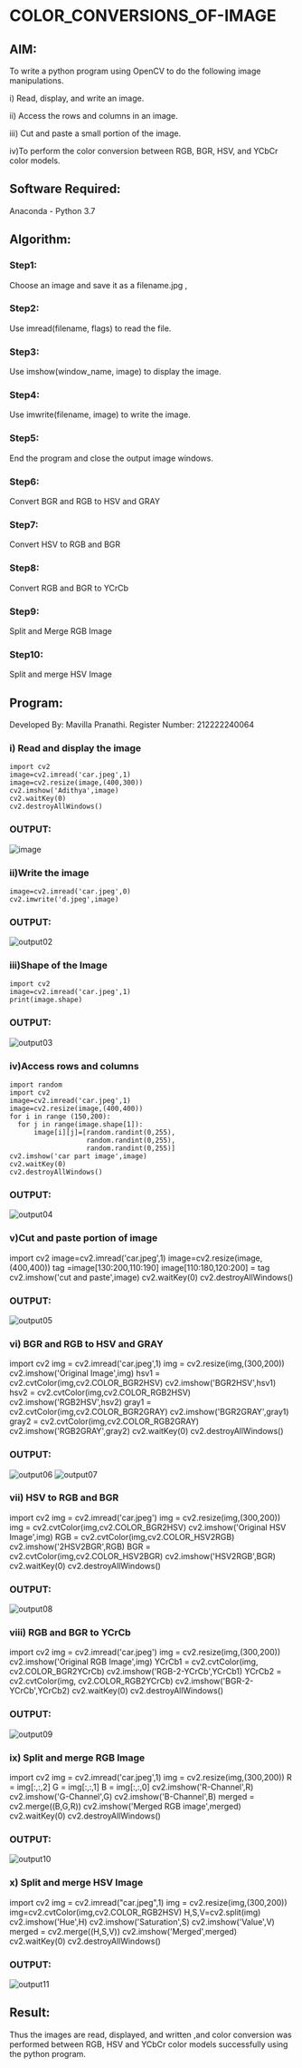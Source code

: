 # COLOR_CONVERSIONS_OF-IMAGE
## AIM:
To write a python program using OpenCV to do the following image manipulations.

i) Read, display, and write an image.

ii) Access the rows and columns in an image.

iii) Cut and paste a small portion of the image.

iv)To perform the color conversion between RGB, BGR, HSV, and YCbCr color models.


## Software Required:
Anaconda - Python 3.7
## Algorithm:
### Step1:
Choose an image and save it as a filename.jpg ,
### Step2:
Use imread(filename, flags) to read the file.
### Step3:
Use imshow(window_name, image) to display the image.
### Step4: 
Use imwrite(filename, image) to write the image.
### Step5:
End the program and close the output image windows.
### Step6: 
Convert BGR and RGB to HSV and GRAY
### Step7:
Convert HSV to RGB and BGR
### Step8:
Convert RGB and BGR to YCrCb
### Step9:
Split and Merge RGB Image
### Step10:
Split and merge HSV Image

## Program:

Developed By: Mavilla Pranathi.
Register Number: 212222240064


### i) Read and display the image

    import cv2
    image=cv2.imread('car.jpeg',1)
    image=cv2.resize(image,(400,300))
    cv2.imshow('Adithya',image)
    cv2.waitKey(0)
    cv2.destroyAllWindows()
 

### OUTPUT:

![image](https://github.com/MavillaPranathi/COLOR_CONVERSIONS_OF-IMAGE/assets/118343610/f801b63d-a080-4806-81eb-acf841b582a6)

### ii)Write the image

    image=cv2.imread('car.jpeg',0)
    cv2.imwrite('d.jpeg',image)



### OUTPUT:

![output02](https://github.com/Adithya-Siddam/COLOR_CONVERSIONS_OF-IMAGE/assets/93427248/214866fe-0f51-4503-be8f-d70177e8f1d0)




### iii)Shape of the Image

    import cv2
    image=cv2.imread('car.jpeg',1)
    print(image.shape)

 

### OUTPUT:
![output03](https://github.com/Adithya-Siddam/COLOR_CONVERSIONS_OF-IMAGE/assets/93427248/e486b9bb-36ca-4063-8acc-9fa72353fa86)

      
### iv)Access rows and columns

    import random
    import cv2
    image=cv2.imread('car.jpeg',1)
    image=cv2.resize(image,(400,400))
    for i in range (150,200):
      for j in range(image.shape[1]):
          image[i][j]=[random.randint(0,255),
                       random.randint(0,255),
                       random.randint(0,255)] 
    cv2.imshow('car part image',image)
    cv2.waitKey(0)
    cv2.destroyAllWindows()

 
### OUTPUT:

![output04](https://github.com/Adithya-Siddam/COLOR_CONVERSIONS_OF-IMAGE/assets/93427248/6993eb8c-8b01-4935-9a3a-5c64b4377762)


      
### v)Cut and paste portion of image

 
   import cv2
   image=cv2.imread('car.jpeg',1)
   image=cv2.resize(image,(400,400))
   tag =image[130:200,110:190]
   image[110:180,120:200] = tag
   cv2.imshow('cut and paste',image)
   cv2.waitKey(0)
   cv2.destroyAllWindows()


### OUTPUT:
![output05](https://github.com/Adithya-Siddam/COLOR_CONVERSIONS_OF-IMAGE/assets/93427248/492887c4-d0f9-49e8-b46b-0c387f3e3c4d)


### vi) BGR and RGB to HSV and GRAY

import cv2
img = cv2.imread('car.jpeg',1)
img = cv2.resize(img,(300,200))
cv2.imshow('Original Image',img)
hsv1 = cv2.cvtColor(img,cv2.COLOR_BGR2HSV)
cv2.imshow('BGR2HSV',hsv1)
hsv2 = cv2.cvtColor(img,cv2.COLOR_RGB2HSV)
cv2.imshow('RGB2HSV',hsv2)
gray1 = cv2.cvtColor(img,cv2.COLOR_BGR2GRAY)
cv2.imshow('BGR2GRAY',gray1)
gray2 = cv2.cvtColor(img,cv2.COLOR_RGB2GRAY)
cv2.imshow('RGB2GRAY',gray2)
cv2.waitKey(0)
cv2.destroyAllWindows()


### OUTPUT:
![output06](https://github.com/Adithya-Siddam/COLOR_CONVERSIONS_OF-IMAGE/assets/93427248/7fe1630a-969f-4877-85e0-4b9fe41a0224)
![output07](https://github.com/Adithya-Siddam/COLOR_CONVERSIONS_OF-IMAGE/assets/93427248/80c1512c-d39d-485f-b8de-b2ae8e288cac)




### vii) HSV to RGB and BGR

import cv2
img = cv2.imread('car.jpeg')
img = cv2.resize(img,(300,200))
img = cv2.cvtColor(img,cv2.COLOR_BGR2HSV)
cv2.imshow('Original HSV Image',img)
RGB = cv2.cvtColor(img,cv2.COLOR_HSV2RGB)
cv2.imshow('2HSV2BGR',RGB)
BGR = cv2.cvtColor(img,cv2.COLOR_HSV2BGR)
cv2.imshow('HSV2RGB',BGR)
cv2.waitKey(0)
cv2.destroyAllWindows()


### OUTPUT:
![output08](https://github.com/Adithya-Siddam/COLOR_CONVERSIONS_OF-IMAGE/assets/93427248/4869ed16-d1e1-43a5-824c-04b52b806ee9)



### viii) RGB and BGR to YCrCb

import cv2
img = cv2.imread('car.jpeg')
img = cv2.resize(img,(300,200))
cv2.imshow('Original RGB Image',img)
YCrCb1 = cv2.cvtColor(img, cv2.COLOR_BGR2YCrCb)
cv2.imshow('RGB-2-YCrCb',YCrCb1)
YCrCb2 = cv2.cvtColor(img, cv2.COLOR_RGB2YCrCb)
cv2.imshow('BGR-2-YCrCb',YCrCb2)
cv2.waitKey(0)
cv2.destroyAllWindows()


### OUTPUT:
![output09](https://github.com/Adithya-Siddam/COLOR_CONVERSIONS_OF-IMAGE/assets/93427248/eae7abf4-daf0-4b9f-9ae0-10b63c6a2c37)




### ix) Split and merge RGB Image

import cv2
img = cv2.imread('car.jpeg',1)
img = cv2.resize(img,(300,200))
R = img[:,:,2]
G = img[:,:,1]
B = img[:,:,0]
cv2.imshow('R-Channel',R)
cv2.imshow('G-Channel',G)
cv2.imshow('B-Channel',B)
merged = cv2.merge((B,G,R))
cv2.imshow('Merged RGB image',merged)
cv2.waitKey(0)
cv2.destroyAllWindows()


### OUTPUT:
![output10](https://github.com/Adithya-Siddam/COLOR_CONVERSIONS_OF-IMAGE/assets/93427248/6cb9058d-0380-4f50-9de4-7f0ed27626f9)




### x) Split and merge HSV Image

import cv2
img = cv2.imread("car.jpeg",1)
img = cv2.resize(img,(300,200))
img=cv2.cvtColor(img,cv2.COLOR_RGB2HSV)
H,S,V=cv2.split(img)
cv2.imshow('Hue',H)
cv2.imshow('Saturation',S)
cv2.imshow('Value',V)
merged = cv2.merge((H,S,V))
cv2.imshow('Merged',merged)
cv2.waitKey(0)
cv2.destroyAllWindows()


### OUTPUT:

![output11](https://github.com/Adithya-Siddam/COLOR_CONVERSIONS_OF-IMAGE/assets/93427248/9f427016-dd6b-4430-961a-3311d56455e7)


## Result:
Thus the images are read, displayed, and written ,and color conversion was performed between RGB, HSV and YCbCr color models successfully using the python program.
